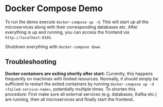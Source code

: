 # Docker Compose Demo

To run the demo execute `docker-compose up -d`. This will start up all the microservices along with their corresponding
databases etc. After everything is up and running, you can access the frontend via `http://localhost:8185`.

Shutdown everything with `docker-compose down`.

## Troubleshooting

**Docker containers are exiting shortly after start:** Currently, this happens frequently on machines with limited resources.
Normally, it should simply be sufficient to restart the exited containers by running `docker-compose up -d <failed-service-name>`,
potentially multiple times. To shorten this procedure: First make sure all external services (e.g. databases, Kafka etc.)
are running, then all microservices and finally start the frontend.
